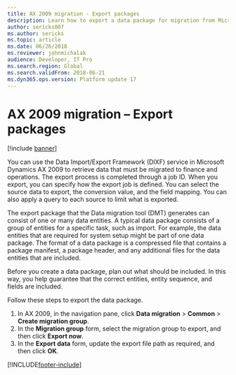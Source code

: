 ```yaml
---
title: AX 2009 migration - Export packages
description: Learn how to export a data package for migration from Microsoft Dynamics AX 2009 to finance and operations through a job ID.
author: sericks007
ms.author: sericks
ms.topic: article
ms.date: 06/26/2018
ms.reviewer: johnmichalak
audience: Developer, IT Pro
ms.search.region: Global
ms.search.validFrom: 2018-06-21
ms.dyn365.ops.version: Platform update 17
---
```


# AX 2009 migration – Export packages

[!include [banner](../includes/banner.md)]

You can use the Data Import/Export Framework (DIXF) service in Microsoft Dynamics AX 2009 to retrieve data that must be migrated to  finance and operations. The export process is completed through a job ID. When you export, you can specify how the export job is defined. You can select the source data to export, the conversion value, and the field mapping. You can also apply a query to each source to limit what is exported.

The export package that the Data migration tool (DMT) generates can consist of one or many data entities. A typical data package consists of a group of entities for a specific task, such as import. For example, the data entities that are required for system setup might be part of one data package. The format of a data package is a compressed file that contains a package manifest, a package header, and any additional files for the data entities that are included.

Before you create a data package, plan out what should be included. In this way, you help guarantee that the correct entities, entity sequence, and fields are included.

Follow these steps to export the data package.

1. In AX 2009, in the navigation pane, click **Data migration** \> **Common** \> **Create migration group**.
2. In the **Migration group** form, select the migration group to export, and then click **Export now**.
3. In the **Export data** form, update the export file path as required, and then click **OK**.


[!INCLUDE[footer-include](../../../includes/footer-banner.md)]
